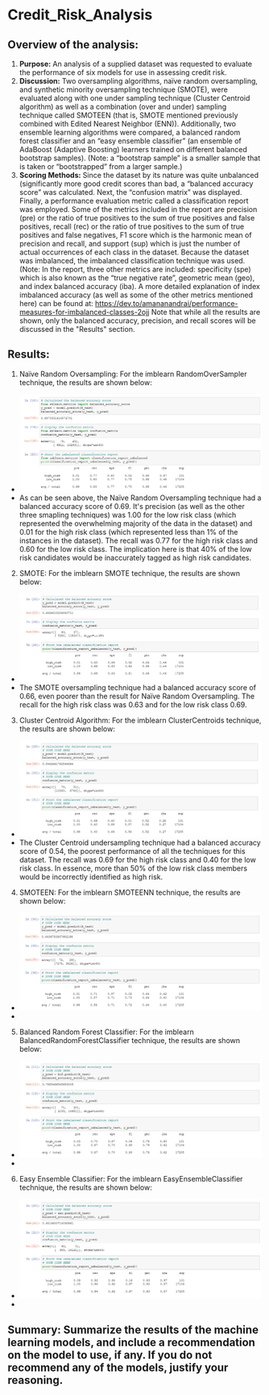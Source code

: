 # Credit_Risk_Analysis
##	Overview of the analysis: 
1.	**Purpose:** An analysis of a supplied dataset was requested to evaluate the performance of six models for use in assessing credit risk. 
2.	**Discussion:** Two oversampling algorithms, naïve random oversampling, and synthetic minority oversampling technique (SMOTE), were evaluated along with one under sampling technique (Cluster Centroid algorithm) as well as a combination (over and under) sampling technique called SMOTEEN (that is, SMOTE mentioned previously combined with Edited Nearest Neighbor (ENN)).  Additionally, two ensemble learning algorithms were compared, a balanced random forest classifier and an “easy ensemble classifier” (an ensemble of AdaBoost (Adaptive Boosting) learners trained on different balanced bootstrap samples). (Note: a “bootstrap sample” is a smaller sample that is taken or “bootstrapped” from a larger sample.)
3.	**Scoring Methods:** Since the dataset by its nature was quite unbalanced (significantly more good credit scores than bad, a “balanced accuracy score” was calculated. Next, the “confusion matrix” was displayed.  Finally, a performance evaluation metric called a classification report was employed. Some of the metrics included in the report are precision (pre) or the ratio of true positives to the sum of true positives and false positives, recall (rec) or the ratio of true positives to the sum of true positives and false negatives, F1 score which is the harmonic mean of precision and recall, and support (sup) which is just the number of actual occurrences of each class in the dataset.   Because the dataset was imbalanced, the imbalanced classification technique was used.  (Note: In the report, three other metrics are included: specificity (spe) which is also known as the “true negative rate”, geometric mean (geo), and index balanced accuracy (iba).  A more detailed explanation of index imbalanced accuracy (as well as some of the other metrics mentioned here) can be found at: https://dev.to/amananandrai/performance-measures-for-imbalanced-classes-2ojj
Note that while all the results are shown, only the balanced accuracy, precision, and recall scores will be discussed in the "Results" section. 	
##	Results: 
1.	Naïve Random Oversampling:  For the imblearn RandomOverSampler technique, the results are shown below:
 -	![Naïve Random Oversampling Results](images/Naive_Random_Oversampling_results.png)
 -	As can be seen above, the Naïve Random Oversampling technique had a balanced accuracy score of 0.69. It's precision (as well as the other three smapling techniques) was 1.00 for the low risk class (which represented the overwhelming majority of the data in the dataset) and 0.01 for the high risk class (which represented less than 1% of the instances in the dataset).  The recall was 0.77 for the high risk class and 0.60 for the low risk class.  The implication here is that 40% of the low risk candidates would be inaccurately tagged as high risk candidates.
2.	SMOTE:  For the imblearn SMOTE technique, the results are shown below:
 -	![SMOTE Oversampling Results](images/SMOTE_Oversampling_results.png)
 -	The SMOTE oversampling technique had a balanced accuracy score of 0.66, even poorer than the result for Naïve Random Oversampling. The recall for the high risk class was 0.63 and for the low risk class 0.69. 
3.	Cluster Centroid Algorithm:  For the imblearn ClusterCentroids technique, the results are shown below:
 -	![Cluster Centroid Undersampling Results](images/ClusterCentroid_Undersampling_results.png)
 -	The Cluster Centroid undersampling technique had a balanced accuracy score of 0.54, the poorest performance of all the techniques for this dataset. The recall was 0.69 for the high risk class and 0.40 for the low risk class.  In essence, more than 50% of the low risk class members would be incorrectly identified as high risk.
4.	SMOTEEN:   For the imblearn SMOTEENN technique, the results are shown below:
 -	![SMOTEEN Combination Over and Under Sampling Results](images/SMOTEEN_Combination_Over_and_Under_Sampling_results.png)
 -	
5.	Balanced Random Forest Classifier:   For the imblearn BalancedRandomForestClassifier technique, the results are shown below:
 -	![Balanced Random Forest Classifier Results](images/Balanced_Random_Forest_Classifier_results.png)
 -	
6.	Easy Ensemble Classifier:  For the imblearn EasyEnsembleClassifier technique, the results are shown below:
 -	![Easy Ensemble AdaBoost Classifier Results](images/Easy_Ensemble_AdaBoost_Classifier_results.png)
 -	
##	Summary: Summarize the results of the machine learning models, and include a recommendation on the model to use, if any.  If you do not recommend any of the models, justify your reasoning. 
